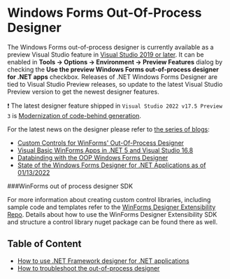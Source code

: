 # Windows Forms Out-Of-Process Designer

The Windows Forms out-of-process designer is currently available as a preview Visual Studio feature in [Visual Studio 2019 or later](https://visualstudio.microsoft.com/vs/preview/). It can be enabled in **Tools -> Options -> Environment -> Preview Features** dialog by checking the **Use the preview Windows Forms out-of-process designer for .NET apps** checkbox.
 Releases of .NET Windows Forms Designer are tied to Visual Studio Preview releases, so update to the latest Visual Studio Preview version to get the newest designer features.

:heavy_exclamation_mark: The latest designer feature shipped in `Visual Studio 2022 v17.5 Preview 3` is [Modernization of code-behind generation](./modernization-of-code-behind-in-OOP-designer/modernization-of-code-behind-in-oop-designer.md).

For the latest news on the designer please refer to [the series of blogs](https://devblogs.microsoft.com/search?query=winforms&blog=%2Fdotnet%2F):

* [Custom Controls for WinForms' Out-Of-Process Designer](https://devblogs.microsoft.com/dotnet/custom-controls-for-winforms-out-of-process-designer/)
* [Visual Basic WinForms Apps in .NET 5 and Visual Studio 16.8](https://devblogs.microsoft.com/dotnet/visual-basic-winforms-apps-in-net-5-and-visual-studio-16-8/)
* [Databinding with the OOP Windows Forms Designer](https://devblogs.microsoft.com/dotnet/databinding-with-the-oop-windows-forms-designer/)
* [State of the Windows Forms Designer for .NET Applications as of 01/13/2022](https://devblogs.microsoft.com/dotnet/state-of-the-windows-forms-designer-for-net-applications/)

###WinForms out of process designer SDK

For more information about creating custom control libraries, including sample code and templates refer to the [WinForms Designer Extensibility Repo](https://github.com/microsoft/winforms-designer-extensibility/). Details about how to use the WinForms Designer Extensibility SDK and structure a control library nuget package can be found there as well.

## Table of Content

* [How to use .NET Framework designer for .NET applications](net-inproc-designer.md)
* [How to troubleshoot the out-of-process designer](troubleshooting.md)
